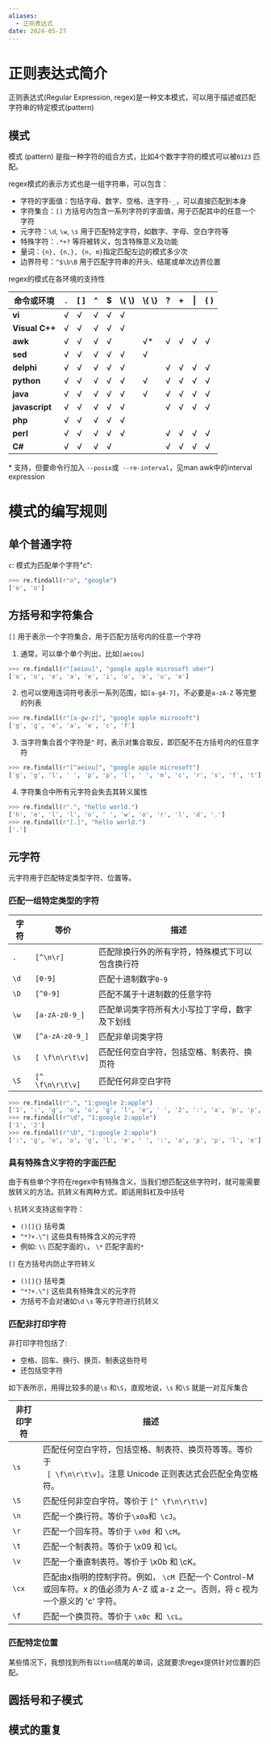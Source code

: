 ```yaml
---
aliases:
  - 正则表达式
date: 2024-05-27
---
```

# 正则表达式简介

正则表达式(Regular Expression, regex)是一种文本模式，可以用于描述或匹配字符串的特定模式(pattern)

## 模式

模式 (pattern) 是指一种字符的组合方式，比如4个数字字符的模式可以被`0123` 匹配。

regex模式的表示方式也是一组字符串，可以包含：
- 字符的字面值：包括字母、数字、空格、连字符`-_`，可以直接匹配到本身
- 字符集合：`[]` 方括号内包含一系列字符的字面值，用于匹配其中的任意一个字符
- 元字符：`\d`, `\w`, `\s` 用于匹配特定字符，如数字、字母、空白字符等
- 特殊字符：`.*+?` 等将被转义，包含特殊意义及功能
- 量词：`{n}, {n,}, {n, m}`指定匹配左边的模式多少次
- 边界符号：`^$\b\B` 用于匹配字符串的开头、结尾或单次边界位置

regex的模式在各环境的支持性

| **命令或环境**      | **.** | **[ ]** | **^** | **$** | **\\( \\)** | **\\{ \\}** | **?** | **+** | **\|** | **( )** |
| -------------- | ----- | ------- | ----- | ----- | ----------- | ----------- | ----- | ----- | ------ | ------- |
| **vi**         | √     | √       | √     | √     | √           |             |       |       |        |         |
| **Visual C++** | √     | √       | √     | √     | √           |             |       |       |        |         |
| **awk**        | √     | √       | √     | √     |             | √*          | √     | √     | √      | √       |
| **sed**        | √     | √       | √     | √     | √           | √           |       |       |        |         |
| **delphi**     | √     | √       | √     | √     | √           |             | √     | √     | √      | √       |
| **python**     | √     | √       | √     | √     | √           | √           | √     | √     | √      | √       |
| **java**       | √     | √       | √     | √     | √           | √           | √     | √     | √      | √       |
| **javascript** | √     | √       | √     | √     | √           |             | √     | √     | √      | √       |
| **php**        | √     | √       | √     | √     | √           |             |       |       |        |         |
| **perl**       | √     | √       | √     | √     | √           |             | √     | √     | √      | √       |
| **C#**         | √     | √       | √     | √     |             |             | √     | √     | √      | √       |
\* 支持，但要命令行加入 `--posix`或` --re-interval`，见man awk中的interval expression

# 模式的编写规则

## 单个普通字符

`c`: 模式为匹配单个字符"c":
```python
>>> re.findall(r"o", "google")
['o', 'o']
```

## 方括号和字符集合

`[]` 用于表示一个字符集合，用于匹配方括号内的任意一个字符
1.  通常，可以单个单个列出，比如`[aeiou]`
```python
>>> re.findall(r"[aeiou]", "google apple microsoft uber")
['o', 'o', 'e', 'a', 'e', 'i', 'o', 'o', 'u', 'e']
```
2. 也可以使用连词符号表示一系列范围，如`[a-g4-7]`，不必要是`a-zA-Z` 等完整的列表
```python
>>> re.findall(r"[a-gw-z]", "google apple microsoft")
['g', 'g', 'e', 'a', 'e', 'c', 'f']
```
3. 当字符集合首个字符是`^` 时，表示对集合取反，即匹配不在方括号内的任意字符
```python
>>> re.findall(r"[^aeiou]", "google apple microsoft")
['g', 'g', 'l', ' ', 'p', 'p', 'l', ' ', 'm', 'c', 'r', 's', 'f', 't']
```
4. 字符集合中所有元字符会失去其转义属性
```python
>>> re.findall(r".", "hello world.")
['h', 'e', 'l', 'l', 'o', ' ', 'w', 'o', 'r', 'l', 'd', '.']
>>> re.findall(r"[.]", "hello world.")
['.']
```
## 元字符
元字符用于匹配特定类型字符、位置等。
### 匹配一组特定类型的字符

| 字符   | 等价               | 描述                       |
| ---- | ---------------- | ------------------------ |
| `.`  | `[^\n\r]`        | 匹配除换行外的所有字符，特殊模式下可以包含换行符 |
| `\d` | `[0-9]`          | 匹配十进制数字`0-9`             |
| `\D` | `[^0-9]`         | 匹配不属于十进制数的任意字符           |
| `\w` | `[a-zA-z0-9_]`   | 匹配单词类字符所有大小写拉丁字母，数字及下划线  |
| `\W` | `[^a-zA-z0-9_]`  | 匹配非单词类字符                 |
| `\s` | `[ \f\n\r\t\v]`  | 匹配任何空白字符，包括空格、制表符、换页符    |
| `\S` | `[^ \f\n\r\t\v]` | 匹配任何非空白字符                |
```python
>>> re.findall(r".", "1:google 2:apple")
['1', ':', 'g', 'o', 'o', 'g', 'l', 'e', ' ', '2', ':', 'a', 'p', 'p', 'l', 'e']
>>> re.findall(r"\d", "1:google 2:apple")
['1', '2']
>>> re.findall(r"\D", "1:google 2:apple")
[':', 'g', 'o', 'o', 'g', 'l', 'e', ' ', ':', 'a', 'p', 'p', 'l', 'e']
```

### 具有特殊含义字符的字面匹配

由于有些单个字符在regex中有特殊含义，当我们想匹配这些字符时，就可能需要放转义的方法。抗转义有两种方式，即适用斜杠及中括号

`\` 抗转义支持这些字符：
- `()[]{}` 括号类
- `^*?+.\^|` 这些具有特殊含义的元字符
- 例如: `\\` 匹配字面的`\`， `\*` 匹配字面的`*`

`[]` 在方括号内防止字符转义
- `()[]{}` 括号类
- `^*?+.\^|` 这些具有特殊含义的元字符
- 方括号不会对诸如`\d` `\s` 等元字符进行抗转义

### 匹配非打印字符

非打印字符包括了:
- 空格、回车、换行、换页、制表这些符号
- 还包括空字符

如下表所示，用得比较多的是`\s` 和`\S`，直观地说，`\s` 和`\S` 就是一对互斥集合

| 非打印字符 | 描述                                                                                    |
| ----- | ------------------------------------------------------------------------------------- |
| `\s`  | 匹配任何空白字符，包括空格、制表符、换页符等等。等价于<br>` [ \f\n\r\t\v]`。注意 Unicode 正则表达式会匹配全角空格符。             |
| `\S`  | 匹配任何非空白字符。等价于 `[^ \f\n\r\t\v]`                                                        |
| `\n`  | 匹配一个换行符。等价于` \x0a `和` \cJ`。                                                           |
| `\r`  | 匹配一个回车符。等价于 `\x0d `和 `\cM`。                                                           |
| `\t`  | 匹配一个制表符。等价于 \x09 和 \cI。                                                               |
| `\v`  | 匹配一个垂直制表符。等价于 \x0b 和 \cK。                                                             |
| `\cx` | 匹配由x指明的控制字符。例如， `\cM `匹配一个 Control-M 或回车符。x 的值必须为 A-Z 或 a-z 之一。否则，将 c 视为一个原义的 'c' 字符。 |
| `\f`  | 匹配一个换页符。等价于 `\x0c `和` \cL`。                                                           |

### 匹配特定位置

某些情况下，我想找到所有以`tion`结尾的单词，这就要求regex提供针对位置的匹配。



## 圆括号和子模式

## 模式的重复